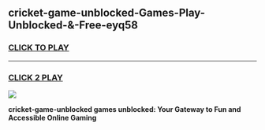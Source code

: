 
## cricket-game-unblocked-Games-Play-Unblocked-&-Free-eyq58
<h3>
<a href="https://premium76.site?title=cricket-game-unblocked&ref=24A">CLICK TO PLAY</a></h3>
<hr>

<h3>
<a href="https://premium76.site?title=cricket-game-unblocked&ref=24A">CLICK 2 PLAY</a>
  
</h3>

<a href="https://premium76.site?title=cricket-game-unblocked&ref=24A"><img src="https://clearcache.store/games.png"></a>


**cricket-game-unblocked games unblocked: Your Gateway to Fun and Accessible Online Gaming**
